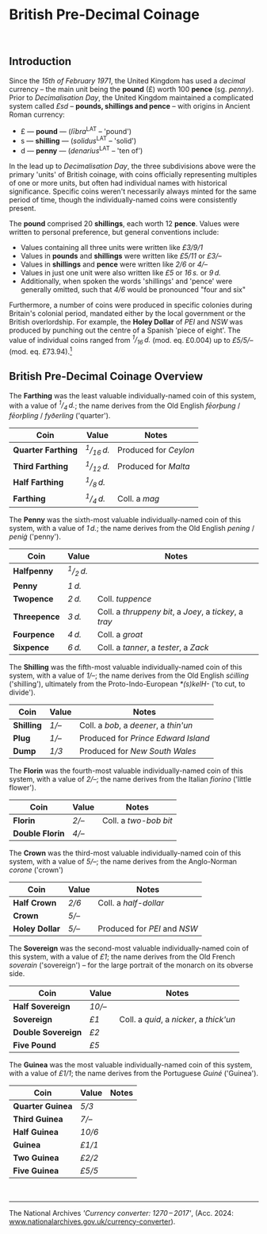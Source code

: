# British Pre-Decimal Coinage

<br>

## Introduction

Since the *15th of February 1971*, the United Kingdom has used a *decimal* currency – the main unit being the **pound** (£) worth 100 **pence** (sg. *penny*). Prior to *Decimalisation Day*, the United Kingdom maintained a complicated system called *£sd* – **pounds, shillings and pence** – with origins in Ancient Roman currency:

- £ — **pound** — (<span class="latin">*lībra*</span><sup>LAT</sup> – 'pound')
- s — **shilling** — (<span class="latin">*solidus*</span><sup>LAT</sup> – 'solid')
- d — **penny** — (<span class="latin">*denarius*</span><sup>LAT</sup> – 'ten of')

In the lead up to *Decimalisation Day*, the three subdivisions above were the primary 'units' of British coinage, with coins officially representing multiples of one or more units, but often had individual names with historical significance. Specific coins weren't necessarily always minted for the same period of time, though the individually-named coins were consistently present.

The **pound** comprised 20 **shillings**, each worth 12 **pence**. Values were written to personal preference, but general conventions include:
- Values containing all three units were written like *£3/9/1*
- Values in **pounds** and **shillings** were written like *£5/11* or *£3/–*
- Values in **shillings** and **pence** were written like *2/6* or *4/–*
- Values in just one unit were also written like *£5* or *16 s.* or *9 d.*
- Additionally, when spoken the words 'shillings' and 'pence' were generally omitted, such that *4/6* would be pronounced "four and six"

Furthermore, a number of coins were produced in specific colonies during Britain's colonial period, mandated either by the local government or the British overlordship. For example, the **Holey Dollar** of *PEI* and *NSW* was produced by punching out the centre of a Spanish 'piece of eight'. The value of individual coins ranged from *<sup>1</sup>/<sub>16</sub> d.* (mod. eq. £0.004) up to *£5/5/–* (mod. eq. £73.94).<a href="#fn1"><sup>1</sup></a>

## British Pre-Decimal Coinage Overview

The **Farthing** was the least valuable individually-named coin of this system, with a value of *<sup>1</sup>/<sub>4</sub> d.*; the name derives from the Old English <span class="gp">*fēorþung* / *fēorþling* / *fyðerling*</span> ('quarter').

| Coin | Value | Notes |
| --- | --- | --- |
**Quarter Farthing** | *<sup>1</sup>/<sub>16</sub> d.* | Produced for *Ceylon*
**Third Farthing** | *<sup>1</sup>/<sub>12</sub> d.* | Produced for *Malta*
**Half Farthing** | *<sup>1</sup>/<sub>8</sub> d.*
**Farthing** | *<sup>1</sup>/<sub>4</sub> d.* | Coll. a *mag*

The **Penny** was the sixth-most valuable individually-named coin of this system, with a value of *1 d.*; the name derives from the Old English <span class="gp">*pening* / *peniġ*</span> ('penny').

| Coin | Value | Notes |
| --- | --- | --- |
**Halfpenny** | *<sup>1</sup>/<sub>2</sub> d.*
**Penny** | *1 d.*
**Twopence** | *2 d.* | Coll. *tuppence*
**Threepence** | *3 d.* | Coll. a *thruppeny bit*, a *Joey*, a *tickey*, a *tray*
**Fourpence** | *4 d.* | Coll. a *groat*
**Sixpence** | *6 d.* | Coll. a *tanner*, a *tester*, a *Zack*

The **Shilling** was the fifth-most valuable individually-named coin of this system, with a value of *1/–*; the name derives from the Old English <span class="gp">*sċilling*</span> ('shilling'), ultimately from the Proto-Indo-European <span class="gp">*\*(s)kelH-*</span> ('to cut, to divide').

| Coin | Value | Notes |
| --- | --- | --- |
**Shilling** | *1/–* | Coll. a *bob*, a *deener*, a *thin'un*
**Plug** | *1/–* | Produced for *Prince Edward Island*
**Dump** | *1/3* | Produced for *New South Wales*

The **Florin** was the fourth-most valuable individually-named coin of this system, with a value of *2/–*; the name derives from the Italian <span class="gp">*fiorino*</span> ('little flower').

| Coin | Value | Notes |
| --- | --- | --- |
**Florin** | *2/–* | Coll. a *two-bob bit*
**Double Florin** | *4/–*

The **Crown** was the third-most valuable individually-named coin of this system, with a value of *5/–*; the name derives from the Anglo-Norman <span class="gp">*corone*</span> ('crown')

| Coin | Value | Notes |
| --- | --- | --- |
**Half Crown** | *2/6* | Coll. a *half-dollar*
**Crown** | *5/–*
**Holey Dollar** | *5/–* | Produced for *PEI* and *NSW*

The **Sovereign** was the second-most valuable individually-named coin of this system, with a value of *£1*; the name derives from the Old French <span class="gp">*soverain*</span> ('sovereign') – for the large portrait of the monarch on its obverse side.

| Coin | Value | Notes |
| --- | --- | --- |
**Half Sovereign** | *10/–*
**Sovereign** | *£1* | Coll. a *quid*, a *nicker*, a *thick'un*
**Double Sovereign** | *£2*
**Five Pound** | *£5*

The **Guinea** was the most valuable individually-named coin of this system, with a value of *£1/1*; the name derives from the Portuguese <span class="gp">*Guiné*</span> ('Guinea').

| Coin | Value | Notes |
| --- | --- | --- |
**Quarter Guinea** | *5/3*
**Third Guinea** | *7/–*
**Half Guinea** | *10/6*
**Guinea** | *£1/1*
**Two Guinea** | *£2/2*
**Five Guinea** | *£5/5*

</br>

---

<div class="bib">

<fn id="fn1">The National Archives *'Currency converter: 1270 – 2017'*, (Acc. 2024: www.nationalarchives.gov.uk/currency-converter).</fn><br>

</div>
